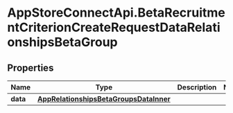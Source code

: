 # AppStoreConnectApi.BetaRecruitmentCriterionCreateRequestDataRelationshipsBetaGroup

## Properties

Name | Type | Description | Notes
------------ | ------------- | ------------- | -------------
**data** | [**AppRelationshipsBetaGroupsDataInner**](AppRelationshipsBetaGroupsDataInner.md) |  | 


